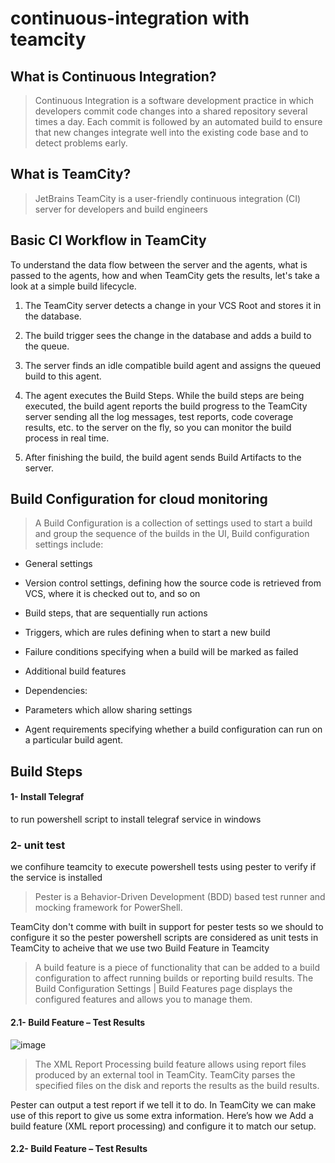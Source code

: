 # continuous-integration with teamcity

## What is Continuous Integration?
>   Continuous Integration is a software development practice in which developers commit code changes into a shared repository several times a day. 
Each commit is followed by an automated build to ensure that new changes integrate well into the existing code base and to detect problems early.

## What is TeamCity?
>   JetBrains TeamCity is a user-friendly continuous integration (CI) server for developers and build engineers

## Basic CI Workflow in TeamCity

To understand the data flow between the server and the agents, what is passed to the agents, how and when TeamCity gets the results, let's take a look at a simple build lifecycle.

1. The TeamCity server detects a change in your VCS Root and stores it in the database.

2. The build trigger sees the change in the database and adds a build to the queue.

3. The server finds an idle compatible build agent and assigns the queued build to this agent.

4. The agent executes the Build Steps. While the build steps are being executed, the build agent reports the build progress to the TeamCity server sending all the log messages, test reports, code coverage results, etc. to the server on the fly, so you can monitor the build process in real time.

5. After finishing the build, the build agent sends Build Artifacts to the server.

## Build Configuration for cloud monitoring 
>  A Build Configuration is a collection of settings used to start a build and group the sequence of the builds in the UI, 
Build configuration settings include:

-	General settings

-	Version control settings, defining how the source code is retrieved from VCS, where it is checked out to, and so on

-	Build steps, that are sequentially run actions

-	Triggers, which are rules defining when to start a new build

-	Failure conditions specifying when a build will be marked as failed

-	Additional build features

-	Dependencies:

-	Parameters which allow sharing settings

-	Agent requirements specifying whether a build configuration can run on a particular build agent.

 ## Build Steps 
 
 #### 1-  Install Telegraf 
   to run powershell script to install telegraf service in windows 
   
   
 ### 2- unit test
   we confihure teamcity to execute powershell tests using pester to verify if the service is installed 
 > Pester is a Behavior-Driven Development (BDD) based test runner and mocking framework for PowerShell.
 
 TeamCity don't comme with built in support for pester tests so we should to configure it so the pester 
 powershell scripts are considered as unit tests in TeamCity to acheive that we use two Build Feature in Teamcity 
 
 >  A build feature is a piece of functionality that can be added to a build configuration to affect running builds or reporting build results. The Build Configuration Settings | Build Features page displays the configured features and allows you to manage them.
 
#### 2.1-  Build Feature – Test Results
![image](https://user-images.githubusercontent.com/38638726/87338439-7be14e80-c545-11ea-808b-4e94307b9985.png)
 > The XML Report Processing build feature allows using report files produced by an external tool in TeamCity. TeamCity parses the specified files on the disk and reports the results as the build results.
 
Pester can output a test report if we tell it to do. In TeamCity we can make use of this report to give us some extra information. Here’s how we
Add a build feature (XML report processing) and configure it to match our setup.

#### 2.2-  Build Feature – Test Results


